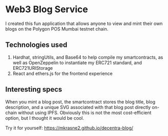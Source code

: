 # Web3 Blog Service

I created this fun application that allows anyone to view and mint their own blogs on the Polygon POS Mumbai testnet chain.

## Technologies used

1. Hardhat, stringUtils, and Base64 to help compile my smartcontracts, as well as OpenZeppelin to instantiate my ERC721 standard, and ERC721URIStorage
2. React and ethers.js for the frontend experience

## Interesting specs

When you mint a blog post, the smartcontract stores the blog title, blog description, and a unique SVG associated with that blog post directly on-chain without using IPFS. Obviously this is not the most cost-efficient option, but I thought it would be cool.

Try it for yourself: https://mkrasne2.github.io/decentra-blog/
